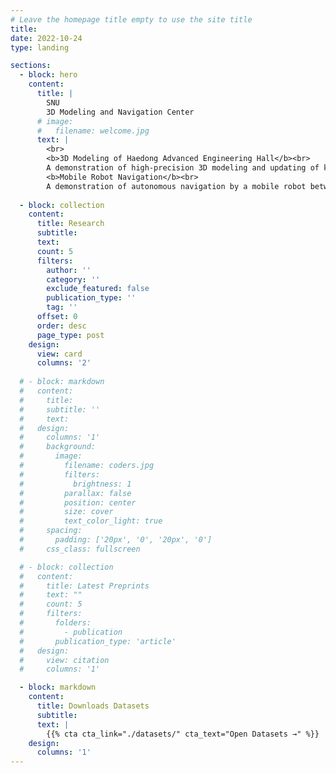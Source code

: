 ```yaml
---
# Leave the homepage title empty to use the site title
title:
date: 2022-10-24
type: landing

sections:
  - block: hero
    content:
      title: |
        SNU   
        3D Modeling and Navigation Center
      # image:
      #   filename: welcome.jpg
      text: |
        <br>
        <b>3D Modeling of Haedong Advanced Engineering Hall</b><br>
        A demonstration of high-precision 3D modeling and updating of key areas in the Haedong Advanced Engineering Hall using sensors such as LiDAR, stereo cameras, and 360-degree cameras.<br>
        <b>Mobile Robot Navigation</b><br>
        A demonstration of autonomous navigation by a mobile robot between key locations within the Haedong Advanced Engineering Hall.<br>
        
  - block: collection
    content:
      title: Research
      subtitle:
      text:
      count: 5
      filters:
        author: ''
        category: ''
        exclude_featured: false
        publication_type: ''
        tag: ''
      offset: 0
      order: desc
      page_type: post
    design:
      view: card
      columns: '2'
  
  # - block: markdown
  #   content:
  #     title:
  #     subtitle: ''
  #     text:
  #   design:
  #     columns: '1'
  #     background:
  #       image: 
  #         filename: coders.jpg
  #         filters:
  #           brightness: 1
  #         parallax: false
  #         position: center
  #         size: cover
  #         text_color_light: true
  #     spacing:
  #       padding: ['20px', '0', '20px', '0']
  #     css_class: fullscreen

  # - block: collection
  #   content:
  #     title: Latest Preprints
  #     text: ""
  #     count: 5
  #     filters:
  #       folders:
  #         - publication
  #       publication_type: 'article'
  #   design:
  #     view: citation
  #     columns: '1'

  - block: markdown
    content:
      title: Downloads Datasets
      subtitle:
      text: |
        {{% cta cta_link="./datasets/" cta_text="Open Datasets →" %}}
    design:
      columns: '1'
---
```

